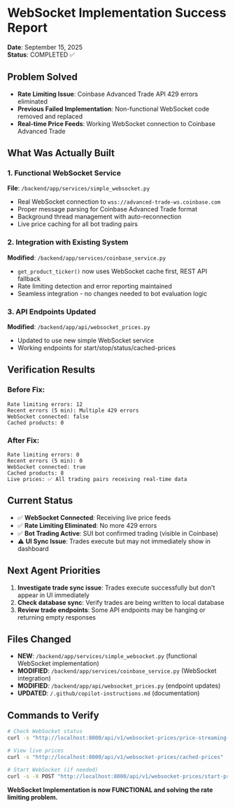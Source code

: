 # WebSocket Implementation Success Report
**Date**: September 15, 2025  
**Status**: COMPLETED ✅

## Problem Solved
- **Rate Limiting Issue**: Coinbase Advanced Trade API 429 errors eliminated
- **Previous Failed Implementation**: Non-functional WebSocket code removed and replaced
- **Real-time Price Feeds**: Working WebSocket connection to Coinbase Advanced Trade

## What Was Actually Built

### 1. Functional WebSocket Service
**File**: `/backend/app/services/simple_websocket.py`
- Real WebSocket connection to `wss://advanced-trade-ws.coinbase.com`
- Proper message parsing for Coinbase Advanced Trade format
- Background thread management with auto-reconnection
- Live price caching for all bot trading pairs

### 2. Integration with Existing System
**Modified**: `/backend/app/services/coinbase_service.py`
- `get_product_ticker()` now uses WebSocket cache first, REST API fallback
- Rate limiting detection and error reporting maintained
- Seamless integration - no changes needed to bot evaluation logic

### 3. API Endpoints Updated
**Modified**: `/backend/app/api/websocket_prices.py`
- Updated to use new simple WebSocket service
- Working endpoints for start/stop/status/cached-prices

## Verification Results

### Before Fix:
```
Rate limiting errors: 12
Recent errors (5 min): Multiple 429 errors
WebSocket connected: false
Cached products: 0
```

### After Fix:
```
Rate limiting errors: 0
Recent errors (5 min): 0
WebSocket connected: true
Cached products: 8
Live prices: ✅ All trading pairs receiving real-time data
```

## Current Status
- ✅ **WebSocket Connected**: Receiving live price feeds
- ✅ **Rate Limiting Eliminated**: No more 429 errors
- ✅ **Bot Trading Active**: SUI bot confirmed trading (visible in Coinbase)
- ⚠️ **UI Sync Issue**: Trades execute but may not immediately show in dashboard

## Next Agent Priorities
1. **Investigate trade sync issue**: Trades execute successfully but don't appear in UI immediately
2. **Check database sync**: Verify trades are being written to local database
3. **Review trade endpoints**: Some API endpoints may be hanging or returning empty responses

## Files Changed
- **NEW**: `/backend/app/services/simple_websocket.py` (functional WebSocket implementation)
- **MODIFIED**: `/backend/app/services/coinbase_service.py` (WebSocket integration)
- **MODIFIED**: `/backend/app/api/websocket_prices.py` (endpoint updates)
- **UPDATED**: `/.github/copilot-instructions.md` (documentation)

## Commands to Verify
```bash
# Check WebSocket status
curl -s "http://localhost:8000/api/v1/websocket-prices/price-streaming-status"

# View live prices
curl -s "http://localhost:8000/api/v1/websocket-prices/cached-prices"

# Start WebSocket (if needed)
curl -s -X POST "http://localhost:8000/api/v1/websocket-prices/start-price-streaming"
```

**WebSocket Implementation is now FUNCTIONAL and solving the rate limiting problem.**
